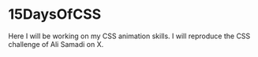 # 15DaysOfCSS
Here I will be working on my CSS animation skills. I will reproduce the CSS challenge of Ali Samadi on X.
